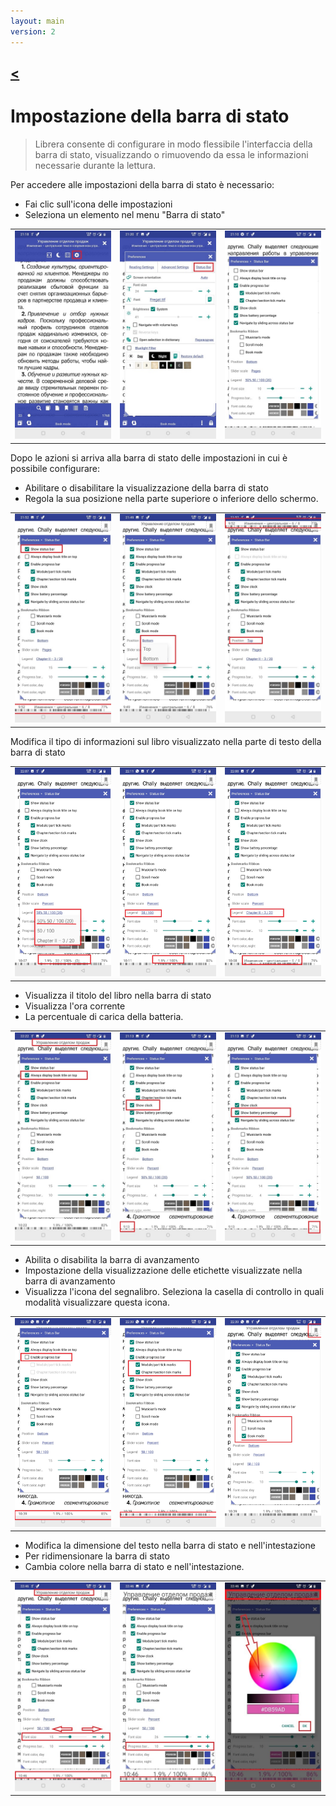 ```yaml
---
layout: main
version: 2
---
```

[<](/wiki/faq)
---
# Impostazione della barra di stato

> Librera consente di configurare in modo flessibile l'interfaccia della barra di stato, visualizzando o rimuovendo da essa le informazioni necessarie durante la lettura.

Per accedere alle impostazioni della barra di stato è necessario:
* Fai clic sull'icona delle impostazioni
* Seleziona un elemento nel menu &quot;Barra di stato&quot;

||||
|-|-|-|
|![](1.jpg)|![](2.jpg)|![](3.jpg)|


Dopo le azioni si arriva alla barra di stato delle impostazioni in cui è possibile configurare:
* Abilitare o disabilitare la visualizzazione della barra di stato
* Regola la sua posizione nella parte superiore o inferiore dello schermo.

||||
|-|-|-|
|![](20.jpg)|![](22.jpg)|![](21.jpg)|



Modifica il tipo di informazioni sul libro visualizzato nella parte di testo della barra di stato

||||
|-|-|-|
|![](30.jpg)|![](31.jpg)|![](32.jpg)|

* Visualizza il titolo del libro nella barra di stato
* Visualizza l'ora corrente
* La percentuale di carica della batteria.

||||
|-|-|-|
|![](40.jpg)|![](41.jpg)|![](42.jpg)|



* Abilita o disabilita la barra di avanzamento
* Impostazione della visualizzazione delle etichette visualizzate nella barra di avanzamento
* Visualizza l'icona del segnalibro. Seleziona la casella di controllo in quali modalità visualizzare questa icona.

||||
|-|-|-|
|![](50.jpg)|![](51.jpg)|![](52.jpg)|

* Modifica la dimensione del testo nella barra di stato e nell'intestazione
* Per ridimensionare la barra di stato
* Cambia colore nella barra di stato e nell'intestazione.

||||
|-|-|-|
|![](60.jpg)|![](61.jpg)|![](622.jpg)|
